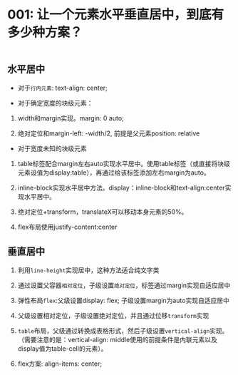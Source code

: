 # 001: 让一个元素水平垂直居中，到底有多少种方案？
<img :src="$withBase('/007/center.jpg')"></img></img>

## 水平居中

- 对于`行内元素`: text-align: center;

- 对于确定宽度的块级元素：

1. width和margin实现。margin: 0 auto;


2. 绝对定位和margin-left: -width/2, 前提是父元素position: relative

- 对于宽度未知的块级元素

1. table标签配合margin左右auto实现水平居中。使用table标签（或直接将块级元素设值为display:table），再通过给该标签添加左右margin为auto。

2. inline-block实现水平居中方法。display：inline-block和text-align:center实现水平居中。

3. 绝对定位+transform，translateX可以移动本身元素的50%。

4. flex布局使用justify-content:center

## 垂直居中
1. 利用`line-height`实现居中，这种方法适合纯文字类

2. 通过设置父容器`相对定位`，子级设置`绝对定位`，标签通过margin实现自适应居中

3. 弹性布局`flex`:父级设置display: flex; 子级设置margin为auto实现自适应居中

4. 父级设置相对定位，子级设置绝对定位，并且通过位移`transform`实现

5. `table`布局，父级通过转换成表格形式，然后子级设置`vertical-align`实现。（需要注意的是：vertical-align: middle使用的前提条件是内联元素以及display值为table-cell的元素）。

6. flex方案: align-items: center;